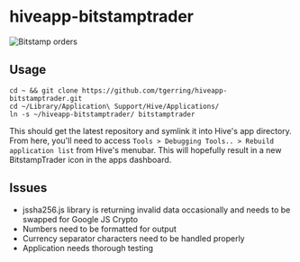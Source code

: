 # hiveapp-bitstamptrader

![Bitstamp orders](http://i.imgur.com/QsZqZV6.png)

## Usage
```
cd ~ && git clone https://github.com/tgerring/hiveapp-bitstamptrader.git
cd ~/Library/Application\ Support/Hive/Applications/
ln -s ~/hiveapp-bitstamptrader/ bitstamptrader
```

This should get the latest repository and symlink it into Hive's app directory. From here, you'll need to access `Tools > Debugging Tools.. > Rebuild application list` from Hive's menubar. This will hopefully result in a new BitstampTrader icon in the apps dashboard.

## Issues
* jssha256.js library is returning invalid data occasionally and needs to be swapped for Google JS Crypto
* Numbers need to be formatted for output
* Currency separator characters need to be handled properly
* Application needs thorough testing